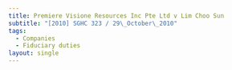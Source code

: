 ```yaml
---
title: Premiere Visione Resources Inc Pte Ltd v Lim Choo Sun
subtitle: "[2010] SGHC 323 / 29\_October\_2010"
tags:
  - Companies
  - Fiduciary duties
layout: single
---
```


